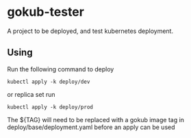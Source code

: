 # gokub-tester
A project to be deployed, and test kubernetes deployment. 

## Using
Run the following command to deploy
```
kubectl apply -k deploy/dev
```

or replica set run 

```
kubectl apply -k deploy/prod
```
The ${TAG} will need to be replaced with a gokub image tag in deploy/base/deployment.yaml before an apply can be used 
